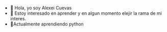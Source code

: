 - 👋 Hola, yo soy Alexei Cuevas 
- 👀 Estoy interesado en aprender y en algun momento elejir la rama de mi interes.
- 🌱Actualmente aprendiendo python
